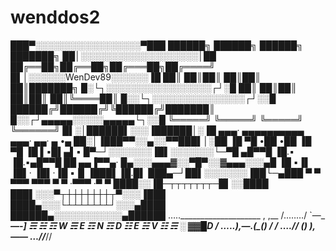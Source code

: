 # wenddos2


███▀░░░░░░░░░░░░░░░░░▀███   ██████╗ ██████╗  ██████╗ ███████╗
██│░░░░░░░░░░░░░░░░░░░│██   ██╔══██╗██╔══██╗██╔═══██╗██╔════╝
█▌│░░░░░░WenDev89░░░░░░▐█   ██║  ██║██║  ██║██║   ██║███████╗
█░└┐░░░░░░░░░░░░░░░░░┌┘░█   ██║  ██║██║  ██║██║   ██║╚════██║
█░░└┐░░░░░░░░░░░░░░░┌┘░░█   ██████╔╝██████╔╝╚██████╔╝███████║
█░░┌┘▄▄▄▄▄░░░░░▄▄▄▄▄└┐░░█   ╚═════╝ ╚═════╝  ╚═════╝ ╚══════╝
█▌░│██████▌░░░▐██████│░▐█    ▄▄▄· ▄▄▄▄▄▄▄▄▄▄ ▄▄▄·  ▄▄· ▄ •▄
██░│▐███▀▀░░▄░░▀▀███▌│░██    ▐█ ▀█ •██  •██  ▐█ ▀█ ▐█ ▌▪█▌▄▌▪
█▀─┘░░░░░░░▐█▌░░░░░░░└─▀█   ▄█▀▀█  ▐█.▪ ▐█.▪▄█▀▀█ ██ ▄▄▐▀▀▄·
█▄░░░▄▄▄▓░░▀█▀░░▓▄▄▄░░░▄█   ▐█ ▪▐▌ ▐█▌· ▐█▌·▐█ ▪▐▌▐███▌▐█.█▌
███▄─┘██▌░░░░░░░▐██└─▄███    ▀  ▀  ▀▀▀  ▀▀▀  ▀  ▀ ·▀▀▀ ·▀  ▀
████░░▐█─┬┬┬┬┬┬┬─█▌░░████  
███▌░░░▀┬┼┼┼┼┼┼┼┬▀░░░▐███  
████▄░░░└┴┴┴┴┴┴┴┘░░░▄████  
██████▄░░░░░░░░░░░▄██████ 
      …..____________________ , ,__
    /..……/ `—___________—-_____]   ☴ ☵ ☶ W ☴ E ☶ N ☶ D ☷  E ☵ V ☷ ☴ ░ ▓▓█D
  /   …..),—.(_(__) /
/  ….// (\) ),——
  …//___//
